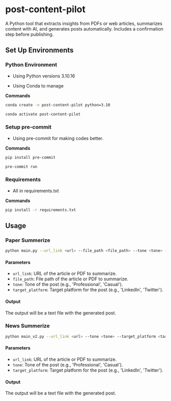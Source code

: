# post-content-pilot

A Python tool that extracts insights from PDFs or web articles, summarizes content with AI, and generates posts automatically. Includes a confirmation step before publishing.

## Set Up Environments

### Python Environment

- Using Python versions 3.10.16

- Using Conda to manage

**Commands**

```bash
conda create -n post-content-pilot python=3.10

conda activate post-content-pilot
```

### Setup pre-commit

- Using pre-commit for making codes better.

**Commands**

```bash
pip install pre-commit

pre-commit run
```

### Requirements

- All in requirements.txt

**Commands**

```bash
pip install -r requirements.txt
```

## Usage

### Paper Summerize

```bash
python main.py --url_link <url> --file_path <file_path> --tone <tone> --target_platform <target_platform>
```

#### Parameters

- `url_link`: URL of the article or PDF to summarize.
- `file_path`: File path of the article or PDF to summarize.
- `tone`: Tone of the post (e.g., 'Professional', 'Casual').
- `target_platform`: Target platform for the post (e.g., 'LinkedIn', 'Twitter').

#### Output

The output will be a text file with the generated post.

### News Summerize

```bash
python main_v2.py --url_link <url> --tone <tone> --target_platform <target_platform>
```

#### Parameters

- `url_link`: URL of the article or PDF to summarize.
- `tone`: Tone of the post (e.g., 'Professional', 'Casual').
- `target_platform`: Target platform for the post (e.g., 'LinkedIn', 'Twitter').

#### Output

The output will be a text file with the generated post.

